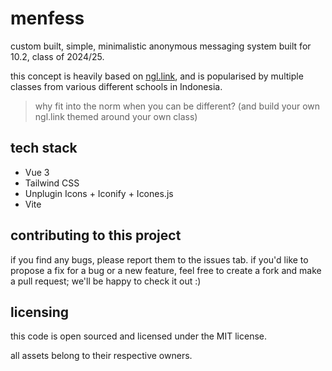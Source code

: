 # menfess
custom built, simple, minimalistic anonymous messaging system built for 10.2, class of 2024/25.

this concept is heavily based on [ngl.link](https://ngl.link), and is popularised by multiple classes from various different schools in Indonesia.

> why fit into the norm when you can be different? (and build your own ngl.link themed around your own class)

## tech stack
- Vue 3
- Tailwind CSS
- Unplugin Icons + Iconify + Icones.js
- Vite

## contributing to this project
if you find any bugs, please report them to the issues tab. if you'd like to propose a fix for a bug or a new feature, feel free to create a fork and make a pull request; we'll be happy to check it out :)

## licensing
this code is open sourced and licensed under the MIT license.

all assets belong to their respective owners.
